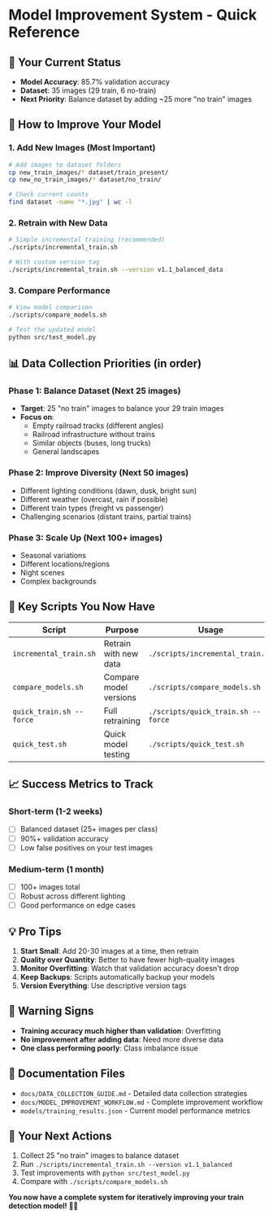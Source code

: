 # Model Improvement System - Quick Reference

## 🎯 **Your Current Status**
- **Model Accuracy**: 85.7% validation accuracy
- **Dataset**: 35 images (29 train, 6 no-train)
- **Next Priority**: Balance dataset by adding ~25 more "no train" images

## 🚀 **How to Improve Your Model**

### 1. **Add New Images** (Most Important)
```bash
# Add images to dataset folders
cp new_train_images/* dataset/train_present/
cp new_no_train_images/* dataset/no_train/

# Check current counts
find dataset -name "*.jpg" | wc -l
```

### 2. **Retrain with New Data**
```bash
# Simple incremental training (recommended)
./scripts/incremental_train.sh

# With custom version tag
./scripts/incremental_train.sh --version v1.1_balanced_data
```

### 3. **Compare Performance**
```bash
# View model comparison
./scripts/compare_models.sh

# Test the updated model
python src/test_model.py
```

## 📊 **Data Collection Priorities** (in order)

### Phase 1: Balance Dataset (Next 25 images)
- **Target**: 25 "no train" images to balance your 29 train images
- **Focus on**: 
  - Empty railroad tracks (different angles)
  - Railroad infrastructure without trains
  - Similar objects (buses, long trucks)
  - General landscapes

### Phase 2: Improve Diversity (Next 50 images)
- Different lighting conditions (dawn, dusk, bright sun)
- Different weather (overcast, rain if possible)
- Different train types (freight vs passenger)
- Challenging scenarios (distant trains, partial trains)

### Phase 3: Scale Up (Next 100+ images)
- Seasonal variations
- Different locations/regions
- Night scenes
- Complex backgrounds

## 🔧 **Key Scripts You Now Have**

| Script | Purpose | Usage |
|--------|---------|-------|
| `incremental_train.sh` | Retrain with new data | `./scripts/incremental_train.sh` |
| `compare_models.sh` | Compare model versions | `./scripts/compare_models.sh` |
| `quick_train.sh --force` | Full retraining | `./scripts/quick_train.sh --force` |
| `quick_test.sh` | Quick model testing | `./scripts/quick_test.sh` |

## 📈 **Success Metrics to Track**

### Short-term (1-2 weeks)
- [ ] Balanced dataset (25+ images per class)
- [ ] 90%+ validation accuracy
- [ ] Low false positives on your test images

### Medium-term (1 month)
- [ ] 100+ images total
- [ ] Robust across different lighting
- [ ] Good performance on edge cases

## 💡 **Pro Tips**

1. **Start Small**: Add 20-30 images at a time, then retrain
2. **Quality over Quantity**: Better to have fewer high-quality images
3. **Monitor Overfitting**: Watch that validation accuracy doesn't drop
4. **Keep Backups**: Scripts automatically backup your models
5. **Version Everything**: Use descriptive version tags

## 🚨 **Warning Signs**

- **Training accuracy much higher than validation**: Overfitting
- **No improvement after adding data**: Need more diverse data
- **One class performing poorly**: Class imbalance issue

## 📁 **Documentation Files**
- `docs/DATA_COLLECTION_GUIDE.md` - Detailed data collection strategies
- `docs/MODEL_IMPROVEMENT_WORKFLOW.md` - Complete improvement workflow
- `models/training_results.json` - Current model performance metrics

## 🎯 **Your Next Actions**
1. Collect 25 "no train" images to balance dataset
2. Run `./scripts/incremental_train.sh --version v1.1_balanced`
3. Test improvements with `python src/test_model.py`
4. Compare with `./scripts/compare_models.sh`

**You now have a complete system for iteratively improving your train detection model! 🚂✨**